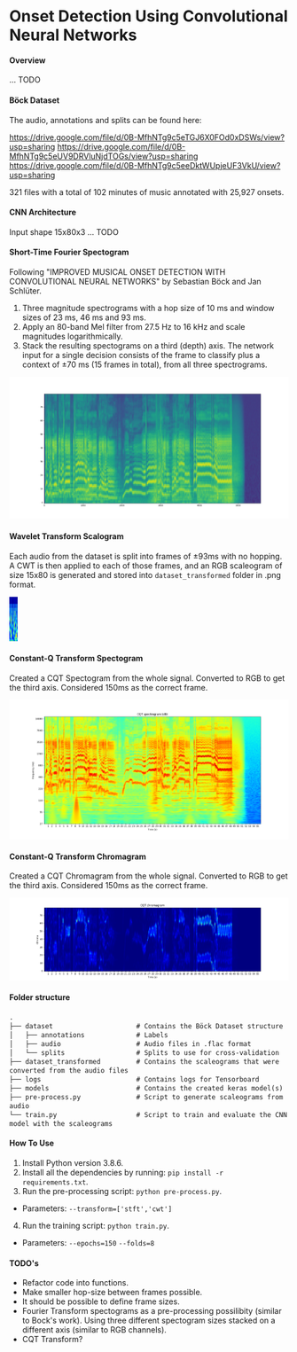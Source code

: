 # Onset Detection Using Convolutional Neural Networks
#### Overview
... TODO

#### Böck Dataset
The audio, annotations and splits can be found here:

https://drive.google.com/file/d/0B-MfhNTg9c5eTGJ6X0FOd0xDSWs/view?usp=sharing
https://drive.google.com/file/d/0B-MfhNTg9c5eUV9DRVluNjdTOGs/view?usp=sharing
https://drive.google.com/file/d/0B-MfhNTg9c5eeDktWUpjeUF3VkU/view?usp=sharing

321 files with a total of 102 minutes of music annotated with 25,927 onsets.
#### CNN Architecture
Input shape 15x80x3
... TODO

#### Short-Time Fourier Spectogram
Following "IMPROVED MUSICAL ONSET DETECTION WITH CONVOLUTIONAL NEURAL NETWORKS" by Sebastian Böck and Jan Schlüter.
1) Three magnitude spectrograms with a hop size of 10 ms and window sizes of 23 ms, 46 ms and 93 ms.
2) Apply an 80-band Mel filter from 27.5 Hz to 16 kHz and scale magnitudes logarithmically.
3) Stack the resulting spectograms on a third (depth) axis.
The network input for a single decision consists of the frame to classify plus a context of ±70 ms (15 frames in total), from all three spectrograms.

![stft](https://github.com/JRamos1993/cnn-onset-detection/blob/main/images/stft_spectogram_example.png "Short-Time Fourier Spectogram")

#### Wavelet Transform Scalogram
Each audio from the dataset is split into frames of ±93ms with no hopping.
A CWT is then applied to each of those frames, and an RGB scaleogram of size 15x80 is generated and stored into `dataset_transformed` folder in .png format.

![stft](https://github.com/JRamos1993/cnn-onset-detection/blob/main/images/cwt_scalogram_example.png "Wavelet Transform Scalogram (frame)")

#### Constant-Q Transform Spectogram
Created a CQT Spectogram from the whole signal.
Converted to RGB to get the third axis.
Considered 150ms as the correct frame.

![stft](https://github.com/JRamos1993/cnn-onset-detection/blob/main/images/cqt_spectogram_example.png "Constant-Q Transform Spectogram")

#### Constant-Q Transform Chromagram
Created a CQT Chromagram from the whole signal.
Converted to RGB to get the third axis.
Considered 150ms as the correct frame.

![stft](https://github.com/JRamos1993/cnn-onset-detection/blob/main/images/cqt_chromagram_example.png "Constant-Q Transform Chromagram")

#### Folder structure
    .
    ├── dataset                     # Contains the Böck Dataset structure
    │   ├── annotations             # Labels
    │   ├── audio                   # Audio files in .flac format
    │   └── splits                  # Splits to use for cross-validation
    ├── dataset_transformed         # Contains the scaleograms that were converted from the audio files
    ├── logs                        # Contains logs for Tensorboard
    ├── models                      # Contains the created keras model(s)
    ├── pre-process.py              # Script to generate scaleograms from audio
    └── train.py                    # Script to train and evaluate the CNN model with the scaleograms

#### How To Use
1) Install Python version 3.8.6.
2) Install all the dependencies by running: `pip install -r requirements.txt`.
3) Run the pre-processing script: `python pre-process.py`.
- Parameters: `--transform=['stft','cwt']`
4) Run the training script: `python train.py`.
- Parameters: `--epochs=150` `--folds=8`

#### TODO's
- Refactor code into functions.
- Make smaller hop-size between frames possible.
- It should be possible to define frame sizes.
- Fourier Transform spectograms as a pre-processing possilibity (similar to Bock's work).
    Using three different spectogram sizes stacked on a different axis (similar to RGB channels).
- CQT Transform?
